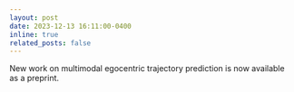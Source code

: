 ```yaml
---
layout: post
date: 2023-12-13 16:11:00-0400
inline: true
related_posts: false
---
```


New work on multimodal egocentric trajectory prediction is now available as a preprint.
